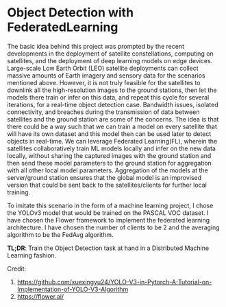 # Object Detection with FederatedLearning

The basic idea behind this project was prompted by the recent developments in the deployment of satellite constellations, computing on satellites, and the deployment of deep learning models on edge devices. Large-scale Low Earth Orbit (LEO) satellite deployments can collect massive amounts of Earth imagery and sensory data for the scenarios mentioned above. However, it is not truly feasible for the satellites to downlink all the high-resolution images to the ground stations, then let the models there train or infer on this data, and repeat this cycle for several iterations, for a real-time object detection case. Bandwidth issues, isolated connectivity, and breaches during the transmission of data between satellites and the ground station are some of the concerns. The idea is that there could be a way such that we can train a model on every satellite that will have its own dataset and this model then can be used later to detect objects in real-time. We can leverage Federated Learning(FL), wherein the satellites collaboratively train ML models locally and infer on the new data locally, without sharing the captured images with the ground station and then send these model parameters to the ground station for aggregation with all other local model parameters. Aggregation of the models at the server/ground station ensures that the global model is an improvised version that could be sent back to the satellites/clients for further local training.

To imitate this scenario in the form of a machine learning project, I chose the YOLOv3 model that would be trained on the PASCAL VOC dataset. I have chosen the Flower framework to implement the federated learning architecture. I have chosen the number of clients to be 2 and the averaging algorithm to be the FedAvg algorithm.

**TL;DR**: Train the Object Detection task at hand in a Distributed Machine Learning fashion.

Credit: 
1. https://github.com/xuexingyu24/YOLO-V3-in-Pytorch-A-Tutorial-on-Implementation-of-YOLO-V3-Algorithm
2. https://flower.ai/

